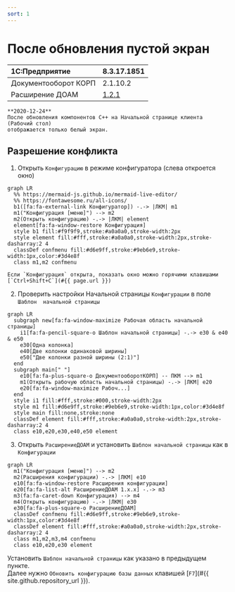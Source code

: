 ```yaml
---
sort: 1
---
```


# После обновления пустой экран

|1C:Предприятие|8.3.17.1851
|:--- |:--- 
|Документооборот КОРП|2.1.10.2
|Расширение ДОАМ|[1.2.1]

[1.2.1]: //github.com/kc-doam/doam.cfe/releases

``` danger
**2020-12-24**  
После обновления компонентов C++ на Начальной странице клиента (Рабочий стол) 
отображается только белый экран.
```

## Разрешение конфликта

1. Открыть `Конфигурацию` в режиме конфигуратора (слева откроется окно)  
``` mermaid
graph LR
  %% https://mermaid-js.github.io/mermaid-live-editor/
  %% https://fontawesome.ru/all-icons/
  b1([fa:fa-external-link Конфигуратор]) -.-> |ЛКМ| m1
  m1("Конфигурация [меню]") --> m2
  m2(Открыть конфигурацию) -.-> |ЛКМ| element
  element[fa:fa-window-restore Конфигурация]
  style b1 fill:#f9f9f9,stroke:#a0a0a0,stroke-width:2px
  style element fill:#fff,stroke:#a0a0a0,stroke-width:2px,stroke-dasharray:2 4
  classDef confmenu fill:#d6e9ff,stroke:#9eb6e9,stroke-width:1px,color:#3d4e8f
  class m1,m2 confmenu
```
``` tip
Если `Конфигурация` открыта, показать окно можно горячими клавишами 
[`Ctrl+Shift+C`](#{{ page.url }})
```

2. Проверить настройки Начальной страницы `Конфигурации` в поле `Шаблон 
начальной страницы`
``` mermaid
graph LR
  subgraph new[fa:fa-window-maximize Рабочая область начальной страницы]
    i1[fa:fa-pencil-square-o Шаблон начальной страницы] -.-> e30 & e40 & e50
    e30[Одна колонка]
    e40[Две колонки одинаковой ширины]
    e50["Две колонки разной ширины (2:1)"]
  end
  subgraph main[" "]
    e10[fa:fa-plus-square-o ДокументооборотКОРП] -- ПКМ --> m1
    m1(Открыть рабочую область начальной страницы) -.-> |ЛКМ| e20
    e20[fa:fa-window-maximize Рабоч...]
  end
  style i1 fill:#fff,stroke:#000,stroke-width:2px
  style m1 fill:#d6e9ff,stroke:#9eb6e9,stroke-width:1px,color:#3d4e8f
  style main fill:none,stroke:none
  classDef element fill:#fff,stroke:#a0a0a0,stroke-width:2px,stroke-dasharray:2 4
  class e10,e20,e30,e40,e50 element
```

3. Открыть `РасширениеДОАМ` и установить `Шаблон начальной страницы` как в 
`Конфигурации`
``` mermaid
graph LR
  m1("Конфигурация [меню]") --> m2
  m2(Расширения конфигурации) -.-> |ЛКМ| e10
  e10[fa:fa-window-restore Расширения конфигурации]
  e20[fa:fa-list-alt РасширениеДОАМ 1.x.x] -.-> m3
  m3(fa:fa-caret-down Конфигурация) --> m4
  m4(Открыть конфигурацию) -.-> |ЛКМ| e30
  e30[fa:fa-plus-square-o РасширениеДОАМ]
  classDef confmenu fill:#d6e9ff,stroke:#9eb6e9,stroke-width:1px,color:#3d4e8f
  classDef element fill:#fff,stroke:#a0a0a0,stroke-width:2px,stroke-dasharray:2 4
  class m1,m2,m3,m4 confmenu
  class e10,e20,e30 element
```  
Установить `Шаблон начальной страницы` как указано в предыдущем пункте.  
Далее нужно `Обновить конфигурацию базы данных` клавишей [`F7`](#{{ site.github.repository_url }}).

